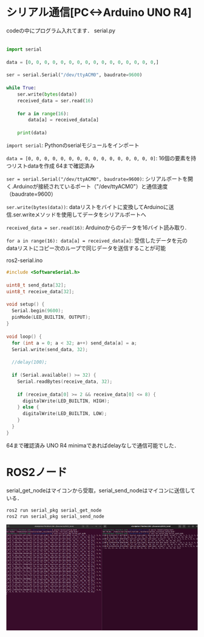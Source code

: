 # シリアル通信[PC<->Arduino UNO R4]
codeの中にプログラム入れてます．
serial.py

```py

import serial

data = [0, 0, 0, 0, 0, 0, 0, 0, 0, 0, 0, 0, 0, 0, 0, 0,]

ser = serial.Serial("/dev/ttyACM0", baudrate=9600)

while True:
    ser.write(bytes(data))  
    received_data = ser.read(16)
    
    for a in range(16):
        data[a] = received_data[a]

    print(data)
```
`import serial`: Pythonのserialモジュールをインポート

`data = [0, 0, 0, 0, 0, 0, 0, 0, 0, 0, 0, 0, 0, 0, 0, 0]`: 16個の要素を持つリストdataを作成  64まで確認済み

`ser = serial.Serial("/dev/ttyACM0", baudrate=9600)`: シリアルポートを開く.Arduinoが接続されているポート（"/dev/ttyACM0"）と通信速度（baudrate=9600）

`ser.write(bytes(data))`: dataリストをバイトに変換してArduinoに送信.ser.writeメソッドを使用してデータをシリアルポートへ

`received_data = ser.read(16)`: Arduinoからのデータを16バイト読み取り.

`for a in range(16): data[a] = received_data[a]`: 受信したデータを元のdataリストにコピー次のループで同じデータを送信することが可能

ros2-serial.ino
```c
#include <SoftwareSerial.h>

uint8_t send_data[32];
uint8_t receive_data[32];

void setup() {
  Serial.begin(9600);
  pinMode(LED_BUILTIN, OUTPUT);
}

void loop() {
  for (int a = 0; a < 32; a++) send_data[a] = a;
  Serial.write(send_data, 32);

  //delay(100);  

  if (Serial.available() >= 32) {
    Serial.readBytes(receive_data, 32);

    if (receive_data[0] >= 2 && receive_data[0] <= 8) {
      digitalWrite(LED_BUILTIN, HIGH);
    } else {
      digitalWrite(LED_BUILTIN, LOW);
    }
  }
}

```
64まで確認済み
UNO R4 minimaであればdelayなしで通信可能でした．
# ROS2ノード
serial_get_nodeはマイコンから受取，serial_send_nodeはマイコンに送信している．
```
ros2 run serial_pkg serial_get_node
ros2 run serial_pkg serial_send_node
```
![Alt text](image.png)
